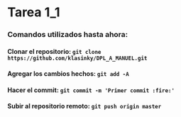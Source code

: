 # Tarea 1_1

### Comandos utilizados hasta ahora:

#### Clonar el repositorio: `git clone https://github.com/klasinky/DPL_A_MANUEL.git`

#### Agregar los cambios hechos: `git add -A`

#### Hacer el commit: `git commit -m 'Primer commit :fire:'`

#### Subir al repositorio remoto: `git push origin master`


